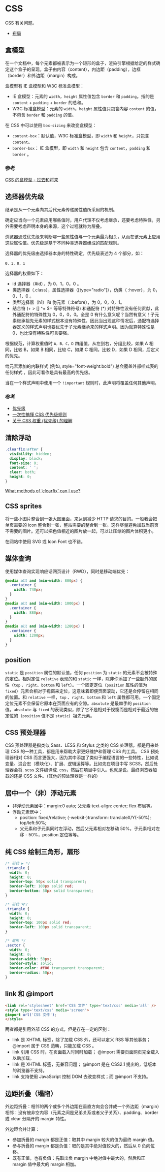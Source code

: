 # CSS

CSS 有关问题。

- [布局](./layout.md)

## 盒模型

在一个文档中，每个元素都被表示为一个矩形的盒子，渲染引擎根据给定的样式确定这个盒子的呈现。盒子由内容（content），内边距（padding），边框（border）和外边距（margin）构成。

盒模型有 IE 盒模型和 W3C 标准盒模型：

- IE 盒模型：元素的 `width`，`height` 属性值包含 `border` 和 `padding`，指的是 `content` + `padding` + `border` 的总和。
- W3C 标准盒模型：元素的 `width`，`height` 属性值只包含内容 `content` 的值，不包含 `border` 和 `padding` 的值。

在 CSS 中可以使用 `box-sizing` 来改变盒模型：

- `content-box`：默认值，W3C 标准盒模型，即 `width` 和 `height`，只包含 `content`。
- `border-box`： IE 盒模型，即 `width` 和 `height` 包含 `content`，`padding` 和 `border` 。

### 参考

[CSS 的盒模型 - 过去和将来](https://zhanglun.github.io/2014/10/05/css%E7%9A%84%E7%9B%92%E6%A8%A1%E5%9E%8B%E5%9B%9E%E9%A1%BE/)

## 选择器优先级

继承是从一个元素向其后代元素传递属性值所采用的机制。

确定应当向一个元素应用哪些值时，用户代理不仅考虑继承，还要考虑特殊性，另外需要考虑声明本身的来源，这个过程就称为层叠。

浏览器通过优先级来判断哪一些属性值与一个元素最为相关，从而在该元素上应用这些属性值。优先级是基于不同种类选择器组成的匹配规则。

选择器的优先级由选择器本身的特性确定，优先级表述为 4 个部分，如：

```text
0，1，0，1
```

选择器的权重如下：

- id 选择器（#id），为 0，1，0，0 。
- 类选择器（.class），属性选择器（[type="radio"]），伪类（ :hover），为 0，0，1，0 。
- 类型选择器（h1）和 伪元素（::before），为 0，0，0，1。
- 结合符 (+ > [] ^= $= 等等特殊符号) 和通配符 (\*) 对特殊性没有任何贡献，此外通配符的特殊性为 0，0，0，0。全是 0 有什么意义呢？当然有意义！子元素继承祖先元素的样式根本没有特殊性，因此当出现这种情况后，通配符选择器定义的样式声明也要优先于子元素继承来的样式声明。因为就算特殊性是 0，也比没有特殊性可言要强。

根据规范，计算权重值时 `A，B，C，D` 四组值，从左到右，分组比较，如果 A 相同，比较 B，如果 B 相同，比较 C，如果 C 相同，比较 D，如果 D 相同，后定义的优先。

给元素添加的内联样式 (例如, style="font-weight:bold") 总会覆盖外部样式表的任何样式 ，因此可看作是具有最高的优先级。

当在一个样式声明中使用一个 `!important` 规则时，此声明将覆盖任何其他声明。

### 参考

- [优先级](https://developer.mozilla.org/zh-CN/docs/Web/CSS/Specificity)
- [一次性搞懂 CSS 优先级规则](https://juejin.im/entry/5a28e34a6fb9a045117105a7)
- [关于 CSS 权重 (优先级) 的理解](http://chenhaizhou.github.io/2015/01/16/css-weight.html)

## 清除浮动

```css
.clearfix:after {
  visibility: hidden;
  display: block;
  font-size: 0;
  content: ' ';
  clear: both;
  height: 0;
}
```

[What methods of ‘clearfix’ can I use?](http://stackoverflow.com/questions/211383/which-method-of-clearfix-is-best)

## CSS sprites

将一些小图片整合到一张大图里面，来达到减少 HTTP 请求的目的。一般我会把单页需要的 icon 整合到一张，整站需要的整合到一张。这样尽量避免加载当前页不需要的图片。还可以把色值相近的图片放一起，可以让压缩的图片体积更小。

在网站中使用 SVG 或 Icon Font 也不错。


## 媒体查询

使用媒体查询实现响应话网页设计（RWD），同时是移动端优先：

```css
@media all and (min-width: 800px) {
  .container {
    width: 740px;
  }
}
@media all and (min-width: 1000px) {
  .container {
    width: 880px;
  }
}
@media all and (min-width: 1280px) {
  .container {
    width: 1200px;
  }
}
```

## position

`static` 是 `position` 属性的默认值，任何 `position` 为 `static` 的元素不会被特殊的定位。相对定位 `relative` 表现的和 `static` 一样，除非你添加了一些额外的属性（`top` 、`right`、`bottom` 和 `left`）。一个固定定位（`position` 属性的值为 `fixed`）元素会相对于视窗来定位，这意味着即便页面滚动，它还是会停留在相同的位置。和 `relative` 一样，`top` 、`right`、`bottom` 和 `left` 属性都可用。一个固定定位元素不会保留它原本在页面应有的空隙。`absolute` 是最棘手的 `position` 值。`absolute` 与 `fixed` 的表现类似，除了它不是相对于视窗而是相对于最近的被定位的（`position` 值不是 `static`）祖先元素。

## CSS 预处理器

CSS 预处理器是指类似 Sass、LESS 和 Stylus 之类的 CSS 处理器，都是用来处理 CSS 的一种工具，都是用来帮助大家更好维护和管理 CSS 的工具。
CSS 预处理器相对 CSS 而言更强大，因为其中添加了类似于编程语言的一些特性，比如说变量、混合宏（模块化）、扩展、逻辑运算等。比如先在项目中写 SCSS，然后处理器会将. scss 文件编译成. css，然后在项目中引入。也就是说，最终浏览器加载的还是 CSS 文件。（其他的预处理器是一样的）

## 居中一个（非）浮动元素

- 非浮动元素居中：margin:0 auto; 父元素 text-align: center; flex 布局等。
- 浮动元素居中：
  - position: fixed/relative; (-webkit-)transform: translateX/Y(-50%); top/left:50%;
  - 父元素和子元素同时左浮动，然后父元素相对左移动 50%，子元素相对左移 - 50%，position 定位等等。

## 纯 CSS 绘制三角形，扇形

```css
/* 形状 ▶ */
.triangle {
  width: 0;
  height: 0;
  border-top: 50px solid transparent;
  border-left: 100px solid red;
  border-bottom: 50px solid transparent;
}

/* 形状 ◥*/
.triangle {
  width: 0;
  height: 0;
  border-top: 100px solid red;
  border-left: 100px solid transparent;
}

/* 扇形 */
.sector {
  width: 0;
  height: 0;
  border-width: 50px;
  border-style: solid;
  border-color: #f00 transparent transparent;
  border-radius: 50px;
}
```

## link 和 @import

```HTML
<link rel='stylesheet' href='CSS 文件' type='text/css' media='all' />
<style type='text/css' media='screen'>
@import url('CSS 文件');
</style>
```

两者都是引用外部 CSS 的方式，但是存在一定的区别：

- link 是 XHTML 标签，除了加载 CSS 外，还可以定义 RSS 等其他事务； @import 属于 CSS 范畴，只能加载 CSS 。
- link 引用 CSS 时，在页面载入时同时加载； @import 需要页面网页完全载入以后加载。
- link 是 XHTML 标签，无兼容问题； @import 是在 CSS2.1 提出的，低版本的浏览器不支持。
- link 支持使用 JavaScript 控制 DOM 去改变样式；而 @import 不支持。

## 边距折叠（塌陷）

外边距折叠：相邻的两个或多个外边距在垂直方向会合并成一个外边距（margin）相邻：没有被非空内容（元素之间是兄弟关系或者父子关系）、padding、border 或 clear 分隔开的 margin 特性。

外边距合并计算：

- 参加折叠的 margin 都是正值：取其中 margin 较大的值为最终 margin 值。
- 参与折叠的 margin 都是负值：取的是其中绝对值较大的，然后从 0 负向位移。
- 既有正值，也有负值：先取出负 margin 中绝对值中最大的，然后和正 margin 值中最大的 margin 相加。